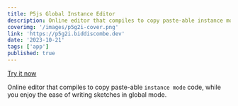 ```yaml
---
title: P5js Global Instance Editor
description: Online editor that compiles to copy paste-able instance mode code, while you enjoy the ease of writing sketches in global mode.
coverimg: '/images/p5g2i-cover.png'
link: 'https://p5g2i.biddiscombe.dev'
date: '2023-10-21'
tags: ['app']
published: true
---
```


[Try it now](https://p5g2i.biddiscombe.dev)

Online editor that compiles to copy paste-able `instance mode` code, while you enjoy the ease of writing sketches in global mode.

